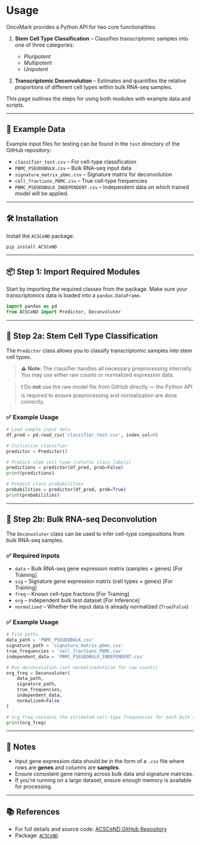 # Usage

OncoMark provides a Python API for two core functionalities:

1. **Stem Cell Type Classification** – Classifies transcriptomic samples into one of three categories:  
    - *Pluripotent*  
    - *Multipotent*  
    - *Unipotent*

2. **Transcriptomic Deconvolution** – Estimates and quantifies the relative proportions of different cell types within bulk RNA-seq samples.

This page outlines the steps for using both modules with example data and scripts.

---

## 📁 Example Data

Example input files for testing can be found in the `test` directory of the GitHub repository:

- `classifier_test.csv` – For cell-type classification
- `PBMC_PSEUDOBULK.csv` – Bulk RNA-seq input data
- `signature_matrix_pbmc.csv` – Signature matrix for deconvolution
- `cell_fractions_PBMC.csv` – True cell-type frequencies
- `PBMC_PSEUDOBULK_INDEPENDENT.csv` – Independent data on which trained model will be applied.

---

## 🛠️ Installation

Install the `ACSCeND` package:

```bash
pip install ACSCeND
````

---

## 📦 Step 1: Import Required Modules

Start by importing the required classes from the package. Make sure your transcriptomics data is loaded into a `pandas.DataFrame`.

```python
import pandas as pd
from ACSCeND import Predictor, Deconvoluter
```

---

## 🔬 Step 2a: Stem Cell Type Classification

The `Predictor` class allows you to classify transcriptomic samples into stem cell types.

> ⚠️ **Note**: The classifier handles all necessary preprocessing internally. You may use either raw counts or normalized expression data.

> ❗ Do **not** use the raw model file from GitHub directly — the Python API is required to ensure preprocessing and normalization are done correctly.

### ✅ Example Usage

```python
# Load sample input data
df_pred = pd.read_csv('classifier_test.csv', index_col=0)

# Initialize classifier
predictor = Predictor()

# Predict stem cell type (returns class labels)
predictions = predictor(df_pred, prob=False)
print(predictions)

# Predict class probabilities
probabilities = predictor(df_pred, prob=True)
print(probabilities)
```

---

## 🧬 Step 2b: Bulk RNA-seq Deconvolution

The `Deconvoluter` class can be used to infer cell-type compositions from bulk RNA-seq samples.

### ✅ Required Inputs

* `data` – Bulk RNA-seq gene expression matrix (samples × genes) [For Training]
* `sig` – Signature gene expression matrix (cell types × genes) [For Training]
* `freq` – Known cell-type fractions [For Training] 
* `org` – Independent bulk test dataset [For Inference]
* `normalized` – Whether the input data is already normalized (`True`/`False`)

### ✅ Example Usage

```python
# File paths
data_path = 'PBMC_PSEUDOBULK.csv'
signature_path = 'signature_matrix_pbmc.csv'
true_frequencies = 'cell_fractions_PBMC.csv'
independent_data = 'PBMC_PSEUDOBULK_INDEPENDENT.csv'

# Run deconvolution (set normalized=False for raw counts)
org_freq = Deconvoluter(
    data_path,
    signature_path,
    true_frequencies,
    independent_data,
    normalized=False
)

# org_freq contains the estimated cell-type frequencies for each bulk sample
print(org_freq)
```

---

## 📎 Notes

* Input gene expression data should be in the form of a `.csv` file where rows are **genes** and columns are **samples**.
* Ensure consistent gene naming across bulk data and signature matrices.
* If you're running on a large dataset, ensure enough memory is available for processing.

---

## 📚 References

* For full details and source code: [ACSCeND GitHub Repository](https://github.com/SML-CompBio/ACSCeND)
* Package: [`ACSCeND`](https://pypi.org/project/ACSCeND)

```
